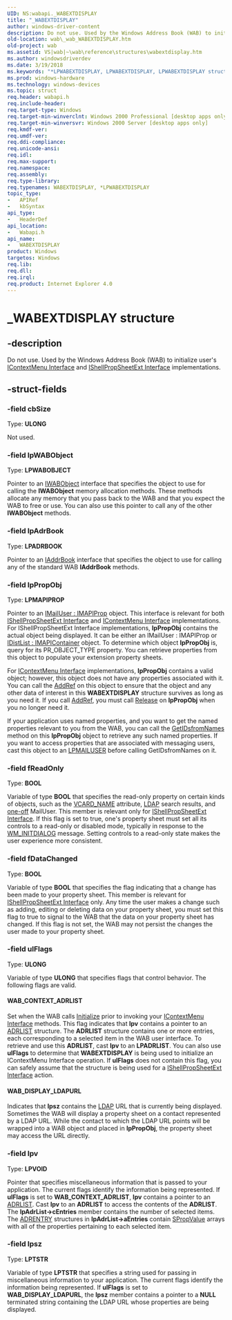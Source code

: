 ```yaml
---
UID: NS:wabapi._WABEXTDISPLAY
title: "_WABEXTDISPLAY"
author: windows-driver-content
description: Do not use. Used by the Windows Address Book (WAB) to initialize user's IContextMenu Interface and IShellPropSheetExt Interface implementations.
old-location: wab\_wab_WABEXTDISPLAY.htm
old-project: wab
ms.assetid: VS|wab|~\wab\reference\structures\wabextdisplay.htm
ms.author: windowsdriverdev
ms.date: 3/19/2018
ms.keywords: "*LPWABEXTDISPLAY, LPWABEXTDISPLAY, LPWABEXTDISPLAY structure pointer [Windows Address Book], WABEXTDISPLAY, WABEXTDISPLAY structure [Windows Address Book], WAB_CONTEXT_ADRLIST, WAB_DISPLAY_LDAPURL, _WABEXTDISPLAY, _wab_WABEXTDISPLAY, wab._wab_WABEXTDISPLAY, wabapi/LPWABEXTDISPLAY, wabapi/WABEXTDISPLAY"
ms.prod: windows-hardware
ms.technology: windows-devices
ms.topic: struct
req.header: wabapi.h
req.include-header: 
req.target-type: Windows
req.target-min-winverclnt: Windows 2000 Professional [desktop apps only]
req.target-min-winversvr: Windows 2000 Server [desktop apps only]
req.kmdf-ver: 
req.umdf-ver: 
req.ddi-compliance: 
req.unicode-ansi: 
req.idl: 
req.max-support: 
req.namespace: 
req.assembly: 
req.type-library: 
req.typenames: WABEXTDISPLAY, *LPWABEXTDISPLAY
topic_type:
-	APIRef
-	kbSyntax
api_type:
-	HeaderDef
api_location:
-	Wabapi.h
api_name:
-	WABEXTDISPLAY
product: Windows
targetos: Windows
req.lib: 
req.dll: 
req.irql: 
req.product: Internet Explorer 4.0
---
```


# _WABEXTDISPLAY structure


## -description


Do not use. Used by the Windows Address Book (WAB) to initialize user's <a href="_win32_IContextMenu">IContextMenu Interface</a> and <a href="_win32_IShellPropSheetExt">IShellPropSheetExt Interface</a> implementations.


## -struct-fields




### -field cbSize

Type: <b>ULONG</b>

Not used.


### -field lpWABObject

Type: <b>LPWABOBJECT</b>

Pointer to an <a href="https://msdn.microsoft.com/cba6a6ae-79e5-4412-9e1e-ad0ef41b1862">IWABObject</a> interface that specifies the object to use for calling the <b>IWABObject</b> memory allocation methods. These methods allocate any memory that you pass back to the WAB and that you expect the WAB to free or use. You can also use this pointer to call any of the other <b>IWABObject</b> methods.


### -field lpAdrBook

Type: <b>LPADRBOOK</b>

Pointer to an <a href="https://msdn.microsoft.com/df614598-b9ac-462a-89e7-cda0a602c6cd">IAddrBook</a> interface that specifies the object to use for calling any of the standard WAB <b>IAddrBook</b> methods.


### -field lpPropObj

Type: <b>LPMAPIPROP</b>

Pointer to an <a href="0555ca4a-63f9-4f80-8754-ff7e1a8322b9">IMailUser : IMAPIProp</a> object. This interface is relevant for both <a href="_win32_IShellPropSheetExt">IShellPropSheetExt Interface</a> and <a href="_win32_IContextMenu">IContextMenu Interface</a> implementations. For IShellPropSheetExt Interface implementations, <b>lpPropObj</b> contains the actual object being displayed. It can be either an IMailUser : IMAPIProp or <a href="ad706aaf-2497-4920-95fc-afe1b31f97d0">IDistList : IMAPIContainer</a> object. To determine which object <b>lpPropObj</b> is, query for its PR_OBJECT_TYPE property. You can retrieve properties from this object to populate your extension property sheets.

For <a href="_win32_IContextMenu">IContextMenu Interface</a> implementations, <b>lpPropObj</b> contains a valid object; however, this object does not have any properties associated with it. 
You can call the <a href="_com_iunknown_addref">AddRef</a> on this object to ensure that the object and any other data of interest in this <b>WABEXTDISPLAY</b> structure survives as long as you need it. 
If you call <a href="b4316efd-73d4-4995-b898-8025a316ba63">AddRef</a>, you must call <a href="4b494c6f-f0ee-4c35-ae45-ed956f40dc7a">Release</a> on <b>lpPropObj</b> when you no longer need it.

If your application uses named properties, and you want to get the named properties relevant to you from the WAB, you can call the <a href="a4fff5c7-d2ed-44c4-9859-f764a969809e">GetIDsfromNames</a> method on this <b>lpPropObj</b> object to retrieve any such named properties. If you want to access properties that are associated with messaging users, cast this object to an <a href="https://msdn.microsoft.com/7af094d9-b5fd-4214-9604-b7dd93639f5e">LPMAILUSER</a> before calling GetIDsfromNames on it.


### -field fReadOnly

Type: <b>BOOL</b>

Variable of type <b>BOOL</b> that specifies the read-only property on certain kinds of objects, such as the <a href="_inet_VCARD_NAME_Attribute_vcard_name_Property_scr">VCARD_NAME</a> attribute, <a href="_ds_ldap_api_start_page">LDAP</a> search results, and <a href="https://docs.microsoft.com/">one-off</a> MailUser. This member is relevant only for <a href="_win32_IShellPropSheetExt">IShellPropSheetExt Interface</a>. If this flag is set to true, one's property sheet must set all its controls to a read-only or disabled mode, typically in response to the <a href="_win32_wm_initdialog">WM_INITDIALOG</a> message. Setting  controls to a read-only state makes the user experience more consistent.


### -field fDataChanged

Type: <b>BOOL</b>

Variable of type <b>BOOL</b> that specifies the flag indicating that a change has been made to your property sheet. This member is relevant for <a href="_win32_IShellPropSheetExt">IShellPropSheetExt Interface</a> only. Any time the user makes a change such as adding, editing or deleting data on your property sheet, you must set this flag to true to signal to the WAB that the data on your property sheet has changed. If this flag is not set, the WAB may not persist the changes the user made to your property sheet.


### -field ulFlags

Type: <b>ULONG</b>

Variable of type <b>ULONG</b> that specifies flags that control behavior. The following flags are valid.



#### WAB_CONTEXT_ADRLIST

Set when the WAB calls <a href="https://msdn.microsoft.com/library/windows/hardware/ff550945">Initialize</a> prior to invoking your <a href="_win32_IContextMenu">IContextMenu Interface</a> methods. This flag indicates that <b>lpv</b> contains a pointer to an <a href="https://msdn.microsoft.com/4c9cc1a8-3379-4f01-9125-16ac6bbdd54b">ADRLIST</a> structure. The <b>ADRLIST</b> structure contains one or more entries, each corresponding to a selected item in the WAB user interface. To retrieve and use this <b>ADRLIST</b>, cast <b>lpv</b> to an <b>LPADRLIST</b>. You can also use <b>ulFlags</b> to determine that <b>WABEXTDISPLAY</b> is being used to initialize an IContextMenu Interface operation. If <b>ulFlags</b> does not contain this flag, you can safely assume that the structure is being used for a <a href="_win32_IShellPropSheetExt">IShellPropSheetExt Interface</a> action.



#### WAB_DISPLAY_LDAPURL

Indicates that <b>lpsz</b> contains the <a href="_ds_ldap_api_start_page">LDAP</a> URL that is currently being displayed.
Sometimes the WAB will display a property sheet on a contact represented by a LDAP URL. While the contact to which the LDAP URL points will be wrapped into a WAB object and placed in <b>lpPropObj</b>, the property sheet may access the URL directly.


### -field lpv

Type: <b>LPVOID</b>

Pointer that specifies miscellaneous information that is passed to your application. The current flags identify the information being represented. If <b>ulFlags</b> is set to <b>WAB_CONTEXT_ADRLIST</b>, <b>lpv</b> contains a pointer to an <a href="https://msdn.microsoft.com/4c9cc1a8-3379-4f01-9125-16ac6bbdd54b">ADRLIST</a>. Cast <b>lpv</b> to an <b>ADRLIST</b> to access the contents of the <b>ADRLIST</b>. The <b>lpAdrList-&gt;cEntries</b> member contains the number of selected items. The <a href="https://msdn.microsoft.com/3044ca5e-f802-4c7b-8521-7d8adc63dc1b">ADRENTRY</a> structures in <b>lpAdrList-&gt;aEntries</b> contain <a href="https://msdn.microsoft.com/cff1b41d-fc53-4987-8823-04cbd51e811b">SPropValue</a> arrays with all of the properties pertaining to each selected item.


### -field lpsz

Type: <b>LPTSTR</b>

Variable of type <b>LPTSTR</b> that specifies a string used for passing in miscellaneous information to your application. The current flags identify the information being represented. If <b>ulFlags</b> is set to <b>WAB_DISPLAY_LDAPURL</b>, the <b>lpsz</b> member contains a pointer to a <b>NULL</b> terminated string containing the LDAP URL whose properties are being displayed.


